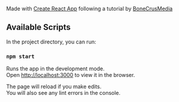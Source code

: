 Made with [Create React App](https://github.com/facebook/create-react-app) following a tutorial by [BoneCrusMedia](https://www.youtube.com/watch?v=Tq9cH-aLxDg)

## Available Scripts

In the project directory, you can run:

### `npm start`

Runs the app in the development mode.<br>
Open [http://localhost:3000](http://localhost:3000) to view it in the browser.

The page will reload if you make edits.<br>
You will also see any lint errors in the console.
